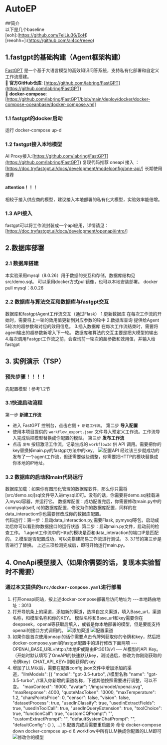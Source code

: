 # AutoEP

##简介  
以下是几个baseline  
[eoh]:(https://github.com/FeiLiu36/EoH)   
[reeohh=]:(https://github.com/ai4co/reevo)   

## 1.fastgpt的基础构建（Agent框架构建）
[FastGPT](https://github.com/labring/FastGPT) 是一个基于大语言模型的高效知识问答系统，支持私有化部署和自定义工作流搭建。  
🔗 **官方GitHub仓库**: [https://github.com/labring/FastGPT](https://github.com/labring/FastGPT)  
🔗 **docker-compose**: [https://github.com/labring/FastGPT/blob/main/deploy/docker/docker-compose-oceanbase/docker-compose.yml]  
### 1.1 fastgpt的docker启动 
运行 docker-compose up-d
### 1.2 fastgpt接入本地模型 
AI Proxy接入:[https://github.com/labring/FastGPT](https://github.com/labring/FastGPT)  复现代码推荐
oneapi 接入 ：[https://doc.tryfastgpt.ai/docs/development/modelconfig/one-api/]  长期使用推荐
#### attention！！！
   相较于接入供应商的模型，建议接入本地部署的私有化大模型，实验效率能倍增。
### 1.3 API接入
fastgpt可以将工作流封装成一个api应用，详情请见：[https://doc.tryfastgpt.ai/docs/development/openapi/intro/]

## 2.数据库部署
### 2.1 数据库搭建  
本实验采用mysql（8.0.26）用于数据的交互和存储，数据库结构见src/demo.sql。
可以采用docker方式pull镜像，也可以本地安装部署。
docker pull mysql：8.0.26
### 2.2 数据库与算法交互和数据库与fastgpt交互 
数据库和fastgptAgent工作流交互（通过Flask）
1.更新数据库
在每次工作流的开始时，需要将上一轮的效用值更新到对应参数的轮中
2.数据库查询
提供给Agent 5轮次的超参数和对应的效用信息。
3.插入数据库
在每次工作流结束时，需要将agent输出的超参数新增入下一轮。
数据库和算法的交互主要是把大模型的输出
4.每次调用Fastgpt工作流之前，会查询前一轮次的超参数和效用值，并输入给fastgpt


## 3. 实例演示（TSP）
### 预先步骤！！！！ 
先配置模型！参考1.2节 
### 3.1快速启动流程 
 第一步 **新建工作流**  
   - 进入 FastGPT 控制台，点击右侧 `+ 新建工作流`。
 第二步 **导入配置**  
   - 使用本项目提供的 `workflow_export.json` 文件导入预定义工作流。工作流导入完成后把模型替换成你配置的模型。
 第三步 **发布工作流**  
   - 点击 `发布` 按钮激活工作流，记录生成的 `workflowId` 供 API 调用。需要把你的key替换掉main.py的fastgpt方法中的key。
  ![配置API](src/发布后修改配置api访问权限.png "API配置")
经过该三步就成功的发布了一个agent工作流，但还需要做些调整，你需要把HTTP的模块替换成你本地的iP地址。
### 3.2 数据库的启动和main代码运行
  数据库加载：如果你有图形化管理的数据库软件，那么你只需将[src/demo.sql]sql文件导入进mysql即可。没有的话，你需要将demo.sql挂载进入mysql容器，并运行它。 
  数据库配置：成功配置完后，你需要修改main.py中的conmysql(self, n)的数据库配置，修改为你的数据库配置，同样的在data_interaction你也需要修改成你的数据库配置。  
  代码运行：第一步：启动data_interaction.py,需要Flask, pymysql等包，启动成功后你可以看到你数据接口的运行状态. 
  第二步：启动main.py文件，启动前的检查工作。 1.agent工作流中的Http的模块是否和data_interaction的端口IP是匹配的。 
  2.模型是否配置成功，可以先搭建简易工作流进行测试。
  3. 3.1节的第三步是否进行了替换。
 上述三项检测完成后，即可开始运行main.py。 
  

## 4. OneApi模型接入（如果你需要的话，复现本实验暂时不需要）
### 通过本文提供的`src/docker-compose.yaml`进行部署
1. 打开oneapi网站，按上述docker-compose部署后访问地址为 ---本地路由地址：3013
2. 打开导航条上的渠道，添加新的渠道，选择自定义渠道，填入Base_url，渠道名称，和模型名称和你的KEY。
模型名称和Base_url和key需要你在deepseek，openai等获取后填入，或者是你本地部署的模型，但是要能支持openai的接口方式调用的。
  ![添加渠道](src/新增渠道.png "添加渠道")
  ![配置渠道](src/添加你的模型渠道.png "配置渠道")
4. 如果你是首次使用oneapi的话你需要点击令牌列获取你的令牌和key，然后把docker-compose.yaml的fastgpt配置中的进行修改下面两项
 --- OPENAI_BASE_URL=http://本地IP或路由IP:3013/v1
 ---  AI模型的API Key。（开始时默认填写了OneAPI的快速默认key，测试通后，修改为你刚刚获取的令牌key）CHAT_API_KEY=刚刚获得的key 
5. 增加了LLM以后，需要在配置config.json文件中增加添加的渠道，"llmModels": [{
      "model": "gpt-3.5-turbo", //模型名称 
      "name": "gpt-3.5-turbo", //填入你新增的渠道名称，下述其他按照需要进行调整，可以不变。 
      "maxContext": 16000, 
      "avatar": "/imgs/model/openai.svg", 
      "maxResponse": 4000, 
      "quoteMaxToken": 13000, 
      "maxTemperature": 1.2, 
      "charsPointsPrice": 0,
      "censor": false, 
      "vision": false,
      "datasetProcess": true,
      "usedInClassify": true,
      "usedInExtractFields": true,
      "usedInToolCall": true,
      "usedInQueryExtension": true,
      "toolChoice": true,
      "functionCall": true,
      "customCQPrompt": "",
      "customExtractPrompt": "",
      "defaultSystemChatPrompt": "",
      "defaultConfig": {}
    },
...]
   5.配置完成后需要重启服务
   命令 docker-compose down
   docker-compose up-d
   6.workflow中所有LLM换成你配置的LLM即可
   ![修改你的模型](src/修改你配置的模型.png "模型修改")


     

